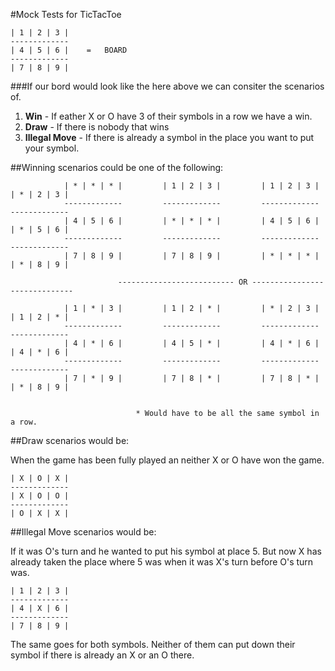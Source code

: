 #Mock Tests for TicTacToe <br />

    | 1 | 2 | 3 |
    -------------
    | 4 | 5 | 6 |    =   BOARD
    -------------
    | 7 | 8 | 9 |

###If our bord would look like the here above we can consiter the scenarios of. <br />
1. __Win__ - If eather X or O have 3 of their symbols in a row we have a win.  <br />
2. __Draw__ - If there is nobody that wins  <br />
3. __Illegal Move__ - If there is already a symbol in the place you want to put your symbol.  <br />


##Winning scenarios could be one of the following: <br />

                | * | * | * |         | 1 | 2 | 3 |         | 1 | 2 | 3 |         | * | 2 | 3 |
                -------------         -------------         -------------         ------------- 
                | 4 | 5 | 6 |         | * | * | * |         | 4 | 5 | 6 |         | * | 5 | 6 |
                -------------         -------------         -------------         -------------
                | 7 | 8 | 9 |         | 7 | 8 | 9 |         | * | * | * |         | * | 8 | 9 |

                            -------------------------- OR ------------------------------

                | 1 | * | 3 |         | 1 | 2 | * |         | * | 2 | 3 |         | 1 | 2 | * |
                -------------         -------------         -------------         ------------- 
                | 4 | * | 6 |         | 4 | 5 | * |         | 4 | * | 6 |         | 4 | * | 6 |
                -------------         -------------         -------------         -------------
                | 7 | * | 9 |         | 7 | 8 | * |         | 7 | 8 | * |         | * | 8 | 9 |


                                * Would have to be all the same symbol in a row.


##Draw scenarios would be: <br />

When the game has been fully played an neither X or O have won the game. <br />

    | X | O | X |
    -------------
    | X | O | O |
    -------------
    | O | X | X |


##Illegal Move scenarios would be: <br />

If it was O's turn and he wanted to put his symbol at place 5. But now X has already taken the place where 5 was when it was X's turn before O's turn was. <br />

    | 1 | 2 | 3 |
    -------------
    | 4 | X | 6 |
    -------------
    | 7 | 8 | 9 |
  
The same goes for both symbols. Neither of them can put down their symbol if there is already an X or an O there.
